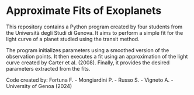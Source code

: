 # Approximate Fits of Exoplanets

This repository contains a Python program created by four students from the Università degli Studi di Genova. It aims to perform a simple fit for the light curve of a planet studied using the transit method.

The program initializes parameters using a smoothed version of the observation points. It then executes a fit using an approximation of the light curve created by Carter et al. (2008). Finally, it provides the desired parameters extracted from the fits.

Code created by:
Fortuna F. - 
Mongiardini P. -
Russo S. -
Vigneto A. - 
University of Genoa (2024)
